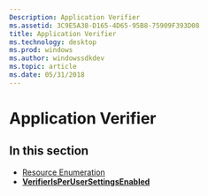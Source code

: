 ```yaml
---
Description: Application Verifier
ms.assetid: 3C9E5A38-D165-4D65-95B8-75909F393D08
title: Application Verifier
ms.technology: desktop
ms.prod: windows
ms.author: windowssdkdev
ms.topic: article
ms.date: 05/31/2018
---
```


# Application Verifier

## In this section

-   [Resource Enumeration](resource-enumeration.md)
-   [**VerifierIsPerUserSettingsEnabled**](/windows/desktop/api/Avrfsdk/nf-avrfsdk-verifierisperusersettingsenabled)

 

 



